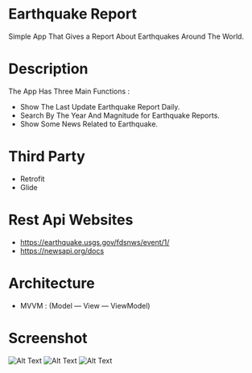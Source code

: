 # Earthquake Report
Simple App That Gives a Report About Earthquakes Around The World.

# Description 
The App Has Three Main Functions :
- Show The Last Update Earthquake Report Daily.
- Search By The Year And Magnitude for Earthquake Reports.
- Show Some News Related to Earthquake.

# Third Party 
- Retrofit
- Glide

# Rest Api Websites
- https://earthquake.usgs.gov/fdsnws/event/1/
- https://newsapi.org/docs

# Architecture
- MVVM : (Model — View — ViewModel)

# Screenshot 
![Alt Text](https://media.giphy.com/media/5MGw1wj3YvNAnczqfJ/giphy.gif)
![Alt Text](https://media.giphy.com/media/WzwyBx7RNvKDmZOdLZ/giphy.gif)
![Alt Text](https://media.giphy.com/media/f0I4wqNPLWZvqgi40E/giphy.gif)






